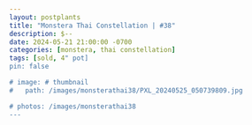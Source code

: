 ```yaml
---
layout: postplants
title: "Monstera Thai Constellation | #38"
description: $--
date: 2024-05-21 21:00:00 -0700
categories: [monstera, thai constellation]
tags: [sold, 4" pot]
pin: false

# image: # thumbnail
#   path: /images/monsterathai38/PXL_20240525_050739809.jpg

# photos: /images/monsterathai38
---
```

